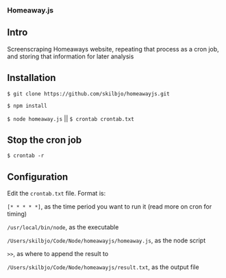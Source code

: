 ### Homeaway.js

## Intro

Screenscraping Homeaways website, repeating that process as a cron job, and storing that information for later analysis

## Installation

`$ git clone https://github.com/skilbjo/homeawayjs.git`

`$ npm install`

`$ node homeaway.js` || `$ crontab crontab.txt`

## Stop the cron job

`$ crontab -r`


## Configuration

Edit the `crontab.txt` file. Format is:

`[* * * * *]`, as the time period you want to run it (read more on cron for timing)

`/usr/local/bin/node`, as the executable

`/Users/skilbjo/Code/Node/homeawayjs/homeaway.js`, as the node script

`>>`, as where to append the result to

`/Users/skilbjo/Code/Node/homeawayjs/result.txt`, as the output file

